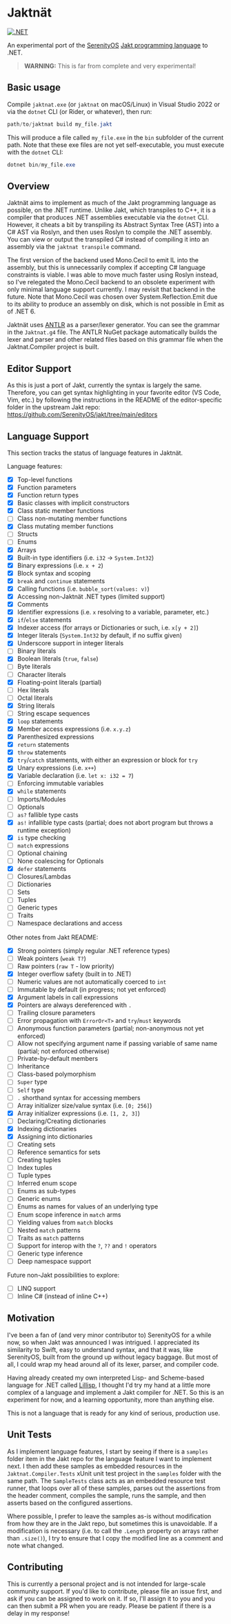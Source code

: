 # Jaktnät

[![.NET](https://github.com/paulirwin/jaktnat/actions/workflows/dotnet.yml/badge.svg)](https://github.com/paulirwin/jaktnat/actions/workflows/dotnet.yml)

An experimental port of the [SerenityOS](https://www.serenityos.org/) [Jakt programming language](https://github.com/SerenityOS/jakt) to .NET.

> **WARNING:** This is far from complete and very experimental!

## Basic usage

Compile `jaktnat.exe` (or `jaktnat` on macOS/Linux) in Visual Studio 2022 or via the `dotnet` CLI (or Rider, or whatever), then run:

```PowerShell
path/to/jaktnat build my_file.jakt
```

This will produce a file called `my_file.exe` in the `bin` subfolder of the current path. 
Note that these exe files are not yet self-executable, you must execute with the `dotnet` CLI:

```PowerShell
dotnet bin/my_file.exe
```

## Overview

Jaktnät aims to implement as much of the Jakt programming language as possible, on the .NET runtime.
Unlike Jakt, which transpiles to C++, it is a compiler that produces .NET assemblies executable via the `dotnet` CLI.
However, it cheats a bit by transpiling its Abstract Syntax Tree (AST) into a C# AST via Roslyn, and then uses Roslyn to compile the .NET assembly.
You can view or output the transpiled C# instead of compiling it into an assembly via the `jaktnat transpile` command.

The first version of the backend used Mono.Cecil to emit IL into the assembly, but this is unnecessarily complex if accepting C# language constraints is viable. 
I was able to move much faster using Roslyn instead, so I've relegated the Mono.Cecil backend to an obsolete experiment with only minimal language support currently.
I may revisit that backend in the future.
Note that Mono.Cecil was chosen over System.Reflection.Emit due to its ability to produce an assembly on disk, which is not possible in Emit as of .NET 6.

Jaktnät uses [ANTLR](https://www.antlr.org/) as a parser/lexer generator.
You can see the grammar in the `Jaktnat.g4` file. 
The ANTLR NuGet package automatically builds the lexer and parser and other related files based on this grammar file when the Jaktnat.Compiler project is built.

## Editor Support

As this is just a port of Jakt, currently the syntax is largely the same. 
Therefore, you can get syntax highlighting in your favorite editor (VS Code, Vim, etc.) by following the instructions in the README of the editor-specific folder in the upstream Jakt repo: https://github.com/SerenityOS/jakt/tree/main/editors 

## Language Support

This section tracks the status of language features in Jaktnät.

Language features:

- [X] Top-level functions
- [X] Function parameters
- [X] Function return types
- [X] Basic classes with implicit constructors
- [X] Class static member functions
- [ ] Class non-mutating member functions
- [X] Class mutating member functions
- [ ] Structs
- [ ] Enums
- [X] Arrays
- [X] Built-in type identifiers (i.e. `i32` -> `System.Int32`)
- [X] Binary expressions (i.e. `x + 2`)
- [X] Block syntax and scoping
- [X] `break` and `continue` statements
- [X] Calling functions (i.e. `bubble_sort(values: v)`)
- [X] Accessing non-Jaktnät .NET types (limited support)
- [X] Comments
- [X] Identifier expressions (i.e. `x` resolving to a variable, parameter, etc.)
- [X] `if`/`else` statements
- [X] Indexer access (for arrays or Dictionaries or such, i.e. `x[y + 2]`)
- [X] Integer literals (`System.Int32` by default, if no suffix given)
- [X] Underscore support in integer literals
- [ ] Binary literals
- [X] Boolean literals (`true`, `false`)
- [ ] Byte literals
- [ ] Character literals
- [X] Floating-point literals (partial)
- [ ] Hex literals
- [ ] Octal literals
- [X] String literals
- [ ] String escape sequences
- [X] `loop` statements
- [X] Member access expressions (i.e. `x.y.z`)
- [X] Parenthesized expressions
- [X] `return` statements
- [X] `throw` statements
- [X] `try`/`catch` statements, with either an expression or block for `try`
- [X] Unary expressions (i.e. `x++`)
- [X] Variable declaration (i.e. `let x: i32 = 7`)
- [ ] Enforcing immutable variables
- [X] `while` statements
- [ ] Imports/Modules
- [ ] Optionals
- [ ] `as?` fallible type casts
- [X] `as!` infallible type casts (partial; does not abort program but throws a runtime exception)
- [X] `is` type checking
- [ ] `match` expressions
- [ ] Optional chaining
- [ ] None coalescing for Optionals
- [X] `defer` statements
- [ ] Closures/Lambdas
- [ ] Dictionaries
- [ ] Sets
- [ ] Tuples
- [ ] Generic types
- [ ] Traits
- [ ] Namespace declarations and access

Other notes from Jakt README:

- [X] Strong pointers (simply regular .NET reference types)
- [ ] Weak pointers (`weak T?`)
- [ ] Raw pointers (`raw T` - low priority)
- [X] Integer overflow safety (built in to .NET)
- [ ] Numeric values are not automatically coerced to `int`
- [ ] Immutable by default (in progress; not yet enforced)
- [X] Argument labels in call expressions
- [X] Pointers are always dereferenced with `.`
- [ ] Trailing closure parameters
- [ ] Error propagation with `ErrorOr<T>` and `try`/`must` keywords
- [ ] Anonymous function parameters (partial; non-anonymous not yet enforced)
- [ ] Allow not specifying argument name if passing variable of same name (partial; not enforced otherwise)
- [ ] Private-by-default members
- [ ] Inheritance
- [ ] Class-based polymorphism
- [ ] `Super` type
- [ ] `Self` type
- [ ] `.` shorthand syntax for accessing members
- [ ] Array initializer size/value syntax (i.e. `[0; 256]`)
- [X] Array initializer expressions (i.e. `[1, 2, 3]`)
- [ ] Declaring/Creating dictionaries
- [X] Indexing dictionaries
- [X] Assigning into dictionaries
- [ ] Creating sets
- [ ] Reference semantics for sets
- [ ] Creating tuples
- [ ] Index tuples
- [ ] Tuple types
- [ ] Inferred enum scope
- [ ] Enums as sub-types
- [ ] Generic enums
- [ ] Enums as names for values of an underlying type
- [ ] Enum scope inference in `match` arms
- [ ] Yielding values from `match` blocks
- [ ] Nested `match` patterns
- [ ] Traits as `match` patterns
- [ ] Support for interop with the `?`, `??` and `!` operators
- [ ] Generic type inference
- [ ] Deep namespace support

Future non-Jakt possibilities to explore:
- [ ] LINQ support
- [ ] Inline C# (instead of inline C++)

## Motivation

I've been a fan of (and very minor contributor to) SerenityOS for a while now, so when Jakt was announced I was intrigued.
I appreciated its similarity to Swift, easy to understand syntax, and that it was, like SerenityOS, built from the ground up without legacy baggage.
But most of all, I could wrap my head around all of its lexer, parser, and compiler code. 

Having already created my own interpreted Lisp- and Scheme-based language for .NET called [Lillisp](https://github.com/paulirwin/lillisp), 
I thought I'd try my hand at a little more complex of a language and implement a Jakt compiler for .NET. 
So this is an experiment for now, and a learning opportunity, more than anything else.

This is not a language that is ready for any kind of serious, production use.

## Unit Tests

As I implement language features, I start by seeing if there is a `samples` folder item in the Jakt repo for the language feature I want to implement next.
I then add these samples as embedded resources in the `Jaktnat.Compiler.Tests` xUnit unit test project in the `samples` folder with the same path.
The `SampleTests` class acts as an embedded resource test runner, that loops over all of these samples, parses out the assertions from the header comment,
compiles the sample, runs the sample, and then asserts based on the configured assertions.

Where possible, I prefer to leave the samples as-is without modification from how they are in the Jakt repo, but sometimes this is unavoidable.
If a modification is necessary (i.e. to call the `.Length` property on arrays rather than `.size()`), I try to ensure that I copy the modified line as a comment 
and note what changed.

## Contributing

This is currently a personal project and is not intended for large-scale community support.
If you'd like to contribute, please file an issue first, and ask if you can be assigned to work on it. 
If so, I'll assign it to you and you can then submit a PR when you are ready.
Please be patient if there is a delay in my response!
